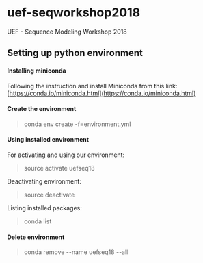 # uef-seqworkshop2018
UEF - Sequence Modeling Workshop 2018

## Setting up python environment

#### Installing miniconda
Following the instruction and install Miniconda from this link:
[https://conda.io/miniconda.html](https://conda.io/miniconda.html)

#### Create the environment
> conda env create -f=environment.yml

#### Using installed environment
For activating and using our environment:
> source activate uefseq18

Deactivating environment:
> source deactivate

Listing installed packages:
> conda list

#### Delete environment
> conda remove --name uefseq18 --all

